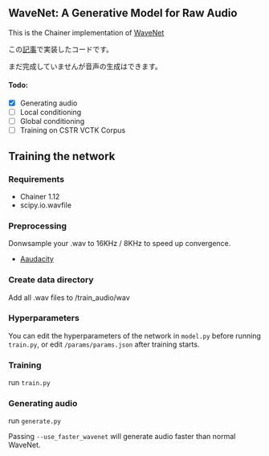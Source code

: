## WaveNet: A Generative Model for Raw Audio

This is the Chainer implementation of [WaveNet](http://arxiv.org/abs/1609.03499)

この[記事](http://musyoku.github.io/2016/09/18/wavenet-a-generative-model-for-raw-audio/)で実装したコードです。

まだ完成していませんが音声の生成はできます。

#### Todo:
- [x] Generating audio
- [ ] Local conditioning
- [ ] Global conditioning
- [ ] Training on CSTR VCTK Corpus

## Training the network

### Requirements

- Chainer 1.12
- scipy.io.wavfile

### Preprocessing

Donwsample your .wav to 16KHz / 8KHz to speed up convergence.

- [Aaudacity](http://www.audacityteam.org/)

### Create data directory

Add all .wav files to /train_audio/wav

### Hyperparameters

You can edit the hyperparameters of the network in `model.py` before running `train.py`, or edit `/params/params.json` after training starts.

### Training

run `train.py`

### Generating audio

run `generate.py`

Passing `--use_faster_wavenet` will generate audio faster than normal WaveNet.